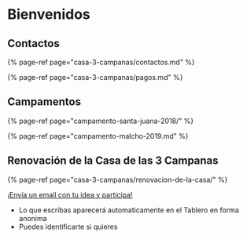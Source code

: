 # Bienvenidos

## Contactos

{% page-ref page="casa-3-campanas/contactos.md" %}

{% page-ref page="casa-3-campanas/pagos.md" %}

## Campamentos

{% page-ref page="campamento-santa-juana-2018/" %}

{% page-ref page="campamento-malcho-2019.md" %}

## Renovación de la Casa de las 3 Campanas

{% page-ref page="casa-3-campanas/renovacion-de-la-casa/" %}

[¡Envía un email con tu idea y participa!](mailto:3campanas+02wavswvpksqnrk3vx6j@boards.trello.com)

* Lo que escribas aparecerá automaticamente en el Tablero en forma anonima
* Puedes identificarte si quieres

